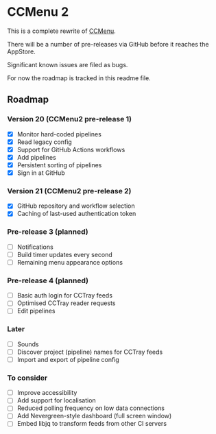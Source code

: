 # CCMenu 2

This is a complete rewrite of [CCMenu](https://github.com/erikdoe/ccmenu).

There will be a number of pre-releases via GitHub before it reaches the AppStore.

Significant known issues are filed as bugs.

For now the roadmap is tracked in this readme file.


## Roadmap

### Version 20 (CCMenu2 pre-release 1)

- [X] Monitor hard-coded pipelines
- [X] Read legacy config
- [X] Support for GitHub Actions workflows
- [X] Add pipelines 
- [X] Persistent sorting of pipelines
- [X] Sign in at GitHub

### Version 21 (CCMenu2 pre-release 2)

- [X] GitHub repository and workflow selection
- [X] Caching of last-used authentication token

### Pre-release 3 (planned)

- [ ] Notifications
- [ ] Build timer updates every second
- [ ] Remaining menu appearance options

### Pre-release 4 (planned)

- [ ] Basic auth login for CCTray feeds
- [ ] Optimised CCTray reader requests
- [ ] Edit pipelines

### Later

- [ ] Sounds
- [ ] Discover project (pipeline) names for CCTray feeds
- [ ] Import and export of pipeline config

### To consider

- [ ] Improve accessibility
- [ ] Add support for localisation
- [ ] Reduced polling frequency on low data connections
- [ ] Add Nevergreen-style dashboard (full screen window)
- [ ] Embed libjq to transform feeds from other CI servers
